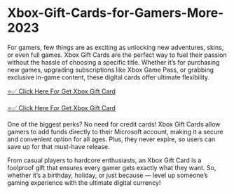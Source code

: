 # Xbox-Gift-Cards-for-Gamers-More-2023

For gamers, few things are as exciting as unlocking new adventures, skins, or even full games. Xbox Gift Cards are the perfect way to fuel their passion without the hassle of choosing a specific title. Whether it’s for purchasing new games, upgrading subscriptions like Xbox Game Pass, or grabbing exclusive in-game content, these digital cards offer ultimate flexibility.

[⭐✅ Click Here For Get Xbox Gift Card](https://mkrj.xyz/xbox2024/)

[⭐✅ Click Here For Get Xbox Gift Card](https://mkrj.xyz/xbox2024/)

One of the biggest perks? No need for credit cards! Xbox Gift Cards allow gamers to add funds directly to their Microsoft account, making it a secure and convenient option for all ages. Plus, they never expire, so users can save up for that must-have release.

From casual players to hardcore enthusiasts, an Xbox Gift Card is a foolproof gift that ensures every gamer gets exactly what they want. So, whether it’s a birthday, holiday, or just because — level up someone’s gaming experience with the ultimate digital currency!
